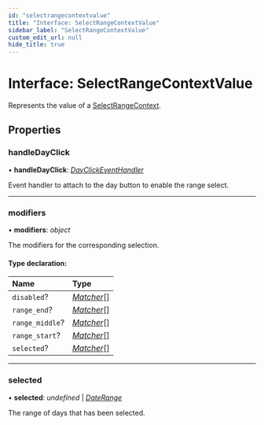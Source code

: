 ```yaml
---
id: "selectrangecontextvalue"
title: "Interface: SelectRangeContextValue"
sidebar_label: "SelectRangeContextValue"
custom_edit_url: null
hide_title: true
---
```


# Interface: SelectRangeContextValue

Represents the value of a [SelectRangeContext](../variables/selectrangecontext.md).

## Properties

### handleDayClick

• **handleDayClick**: [*DayClickEventHandler*](../types/dayclickeventhandler.md)

Event handler to attach to the day button to enable the range select.

___

### modifiers

• **modifiers**: *object*

The modifiers for the corresponding selection.

#### Type declaration:

Name | Type |
:------ | :------ |
`disabled`? | [*Matcher*](../types/matcher.md)[] |
`range_end`? | [*Matcher*](../types/matcher.md)[] |
`range_middle`? | [*Matcher*](../types/matcher.md)[] |
`range_start`? | [*Matcher*](../types/matcher.md)[] |
`selected`? | [*Matcher*](../types/matcher.md)[] |

___

### selected

• **selected**: *undefined* \| [*DateRange*](../types/daterange.md)

The range of days that has been selected.
